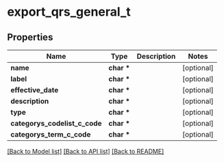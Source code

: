 # export_qrs_general_t

## Properties
Name | Type | Description | Notes
------------ | ------------- | ------------- | -------------
**name** | **char \*** |  | [optional] 
**label** | **char \*** |  | [optional] 
**effective_date** | **char \*** |  | [optional] 
**description** | **char \*** |  | [optional] 
**type** | **char \*** |  | [optional] 
**categorys_codelist_c_code** | **char \*** |  | [optional] 
**categorys_term_c_code** | **char \*** |  | [optional] 

[[Back to Model list]](../README.md#documentation-for-models) [[Back to API list]](../README.md#documentation-for-api-endpoints) [[Back to README]](../README.md)


